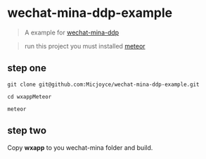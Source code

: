 # wechat-mina-ddp-example

>A example for [wechat-mina-ddp](https://github.com/Micjoyce/wechat-mina-ddp)

> run this project you must installed [meteor](https://github.com/meteor/meteor)

## step one
```shell
git clone git@github.com:Micjoyce/wechat-mina-ddp-example.git

cd wxappMeteor

meteor

```

## step two

Copy <strong>wxapp</strong> to you wechat-mina folder and build.
